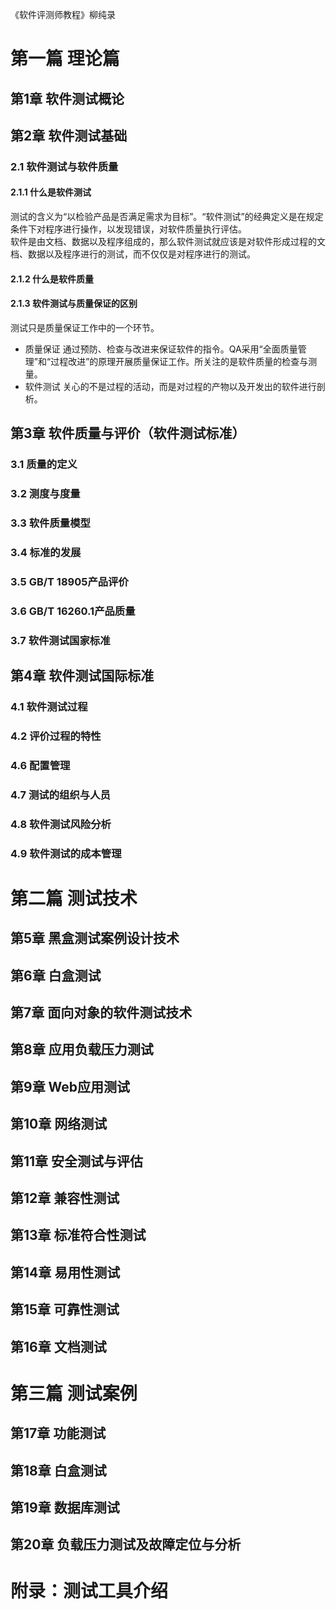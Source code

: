 《软件评测师教程》柳纯录

# 第一篇 理论篇
## 第1章 软件测试概论
## 第2章 软件测试基础
### 2.1 软件测试与软件质量
#### 2.1.1 什么是软件测试
测试的含义为“以检验产品是否满足需求为目标”。“软件测试”的经典定义是在规定条件下对程序进行操作，以发现错误，对软件质量执行评估。  
软件是由文档、数据以及程序组成的，那么软件测试就应该是对软件形成过程的文档、数据以及程序进行的测试，而不仅仅是对程序进行的测试。
#### 2.1.2 什么是软件质量
#### 2.1.3 软件测试与质量保证的区别
测试只是质量保证工作中的一个环节。
* 质量保证 通过预防、检查与改进来保证软件的指令。QA采用“全面质量管理”和“过程改进”的原理开展质量保证工作。所关注的是软件质量的检查与测量。
* 软件测试 关心的不是过程的活动，而是对过程的产物以及开发出的软件进行剖析。

## 第3章 软件质量与评价（软件测试标准）
### 3.1 质量的定义 
### 3.2 测度与度量 
### 3.3 软件质量模型 
### 3.4 标准的发展 
### 3.5 GB/T 18905产品评价 
### 3.6 GB/T 16260.1产品质量 
### 3.7 软件测试国家标准 

## 第4章 软件测试国际标准
### 4.1 软件测试过程 
### 4.2 评价过程的特性 
### 4.6 配置管理 
### 4.7 测试的组织与人员 
### 4.8 软件测试风险分析 
### 4.9 软件测试的成本管理 


# 第二篇 测试技术
## 第5章 黑盒测试案例设计技术
## 第6章 白盒测试
## 第7章 面向对象的软件测试技术
## 第8章 应用负载压力测试
## 第9章 Web应用测试
## 第10章 网络测试
## 第11章 安全测试与评估
## 第12章 兼容性测试
## 第13章 标准符合性测试
## 第14章 易用性测试
## 第15章 可靠性测试
## 第16章 文档测试

# 第三篇 测试案例
## 第17章 功能测试
## 第18章 白盒测试
## 第19章 数据库测试
## 第20章 负载压力测试及故障定位与分析

# 附录：测试工具介绍 